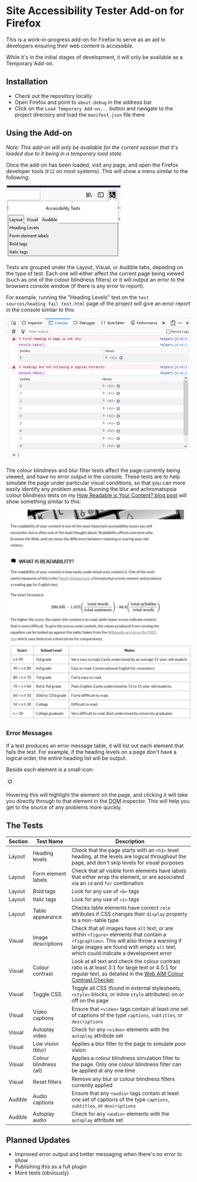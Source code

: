 # Site Accessibility Tester Add-on for Firefox

This is a work-in-progress add-on for Firefox to serve as an aid to developers ensuring their web content is accessible.

While it's in the initial stages of development, it will only be available as a Temporary Add-on.

## Installation

* Check out the repository locally
* Open Firefox and point to `about:debug` in the address bar
* Click on the `Load Temporary Add-on...` button and navigate to the project directory and load the `manifest.json` file there

## Using the Add-on

_Note: This add-on will only be available for the current session that it's loaded due to it being in a temporary load state._

Once the add-on has been loaded, visit any page, and open the Firefox developer tools (`F12` on most systems). This will show a menu similar to the following:

![Accessibility add-on main menu](docs/img/plugin-menu.png)

Tests are grouped under the Layout, Visual, or Audible tabs, depeding on the type of test. Each one will either affect the current page being viewed (such as one of the colour blindness filters) or it will output an error to the browsers console window (if there is any error to report).

For example, running the "Heading Levels" test on the `test sources/heading fail test.html` page of the project will give an error report in the console similar to this:

![Accessibility add-on example error table](docs/img/heading-error-console.png)

The colour blindness and blur filter tests affect the page currently being viewed, and have no error output in the console. These tests are to help simulate the page under particular visual conditions, so that you can more easily identify any problem areas. Running the blur and achromatopsia colour blindness tests on my [How Readable is Your Content? blog post](http://www.ashleysheridan.co.uk/blog/How+Readable+is+Your+Content%3F) will show something similar to this:

![Blur and achromatopsia simulation filter being applied to a web page](docs/img/blur-achromatopsia-filters.png)

### Error Messages

If a test produces an error message table, it will list out each element that fails the test. For example, if the heading levels on a page don't have a logical order, the entire heading list will be output.

Beside each element is a small icon:

![Firefox DOM inspect icon](docs/img/element-inspect-icon.png)

Hovering this will highlight the element on the page, and clicking it will take you directly through to that element in the <abbr title="Document Object Model">DOM</abbr> inspector. This will help you get to the source of any problems more quickly.

## The Tests

Section|Test Name|Description
---|---|---
Layout|Heading levels|Check that the page starts with an `<h1>` level heading, at the levels are logical throughout the page, and don't skip levels for visual purposes
Layout|Form element labels|Check that all visible form elements have labels that either wrap the element, or are associated via an `id` and `for` combination
Layout|Bold tags|Look for any use of `<b>` tags
Layout|Italic tags|Look for any use of `<i>` tags
Layout|Table appearance|Checks table elements have correct `role` attributes if CSS changes their `display` property to a non-table type
Visual|Image descriptions|Check that all images have `alt` text, or are within `<figure>` elements that contain a `<figcaption>`. This will also throw a warning if large images are found with empty `alt` text, which could indicate a development error
Visual|Colour contrast|Look at all text and check the colour contrast ratio is at least 3:1 for large text or 4.5:1 for regular text, as detailed in the [Web <abbr title="Accessibility in Mind">AIM</abbr> Colour Contrast Checker](https://webaim.org/resources/contrastchecker/)
Visual|Toggle CSS|Toggle all CSS (found in external stylesheets, `<style>` blocks, or inline `style` attributes) on or off on the page
Visual|Video captions|Ensure that `<video>` tags contain at least one set of captions of the type `captions`, `subtitles`, or `descriptions`
Visual|Autoplay video|Check for any `<video>` elements with the `autoplay` attribute set
Visual|Low vision (blur)|Applies a blur filter to the page to simulate poor vision
Visual|Colour blindness (all)|Applies a colour blindness simulation filter to the page. Only one colour blindness filter can be applied at any one time
Visual|Reset filters|Remove any blur or colour blindness filters currently applied
Audible|Audio captions|Ensure that any `<audio>` tags contain at least one set of captions of the type `captions`, `subtitles`, or `descriptions`
Audible|Autoplay audio|Check for any `<audio>` elements with the `autoplay` attribute set

## Planned Updates

* Improved error output and better messaging when there's no error to show
* Publishing this as a full plugin
* More tests (obviously)